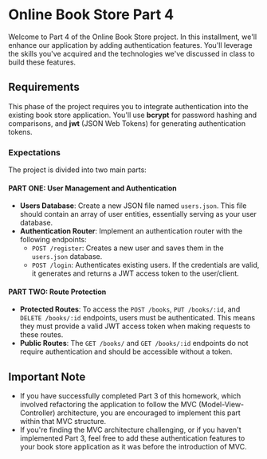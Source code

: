 # Online Book Store Part 4

Welcome to Part 4 of the Online Book Store project. In this installment, we'll enhance our application by adding authentication features. You'll leverage the skills you've acquired and the technologies we've discussed in class to build these features.

## Requirements

This phase of the project requires you to integrate authentication into the existing book store application. You'll use **bcrypt** for password hashing and comparisons, and **jwt** (JSON Web Tokens) for generating authentication tokens.

### Expectations

The project is divided into two main parts:

#### PART ONE: User Management and Authentication

- **Users Database**: Create a new JSON file named `users.json`. This file should contain an array of user entities, essentially serving as your user database.
- **Authentication Router**: Implement an authentication router with the following endpoints:
  - `POST /register`: Creates a new user and saves them in the `users.json` database.
  - `POST /login`: Authenticates existing users. If the credentials are valid, it generates and returns a JWT access token to the user/client.

#### PART TWO: Route Protection

- **Protected Routes**: To access the `POST /books`, `PUT /books/:id`, and `DELETE /books/:id` endpoints, users must be authenticated. This means they must provide a valid JWT access token when making requests to these routes.
- **Public Routes**: The `GET /books/` and `GET /books/:id` endpoints do not require authentication and should be accessible without a token.

## Important Note

- If you have successfully completed Part 3 of this homework, which involved refactoring the application to follow the MVC (Model-View-Controller) architecture, you are encouraged to implement this part within that MVC structure.
- If you're finding the MVC architecture challenging, or if you haven't implemented Part 3, feel free to add these authentication features to your book store application as it was before the introduction of MVC.
